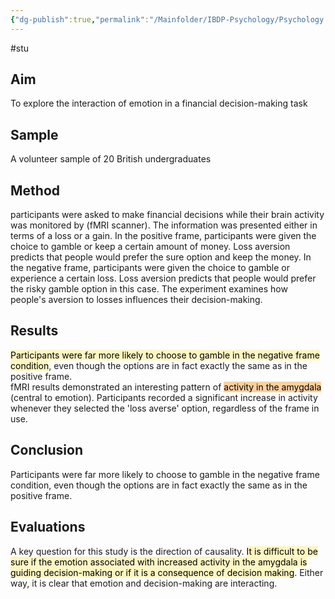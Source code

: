 ```yaml
---
{"dg-publish":true,"permalink":"/Mainfolder/IBDP-Psychology/Psychology Revision/Study/De Martino et al (2006)/"}
---
```


#stu 
## Aim
To explore the interaction of emotion in a financial decision-making task

## Sample
A volunteer sample of 20 British undergraduates

## Method
participants were asked to make financial decisions while their brain activity was monitored by (fMRI scanner). The information was presented either in terms of a loss or a gain. In the positive frame, participants were given the choice to gamble or keep a certain amount of money. Loss aversion predicts that people would prefer the sure option and keep the money. In the negative frame, participants were given the choice to gamble or experience a certain loss. Loss aversion predicts that people would prefer the risky gamble option in this case. The experiment examines how people's aversion to losses influences their decision-making.

## Results
<mark style="background: #FFF3A3A6;">Participants were far more likely to choose to gamble in the negative frame condition</mark>, even though the options are in fact exactly the same as in the positive frame.  
fMRI results demonstrated an interesting pattern of <mark style="background: #FFB86CA6;">activity in the amygdala</mark> (central to emotion). Participants recorded a significant increase in activity whenever they selected the 'loss averse' option, regardless of the frame in use.
## Conclusion
Participants were far more likely to choose to gamble in the negative frame condition, even though the options are in fact exactly the same as in the positive frame.

## Evaluations
A key question for this study is the direction of causality. <mark style="background: #FFF3A3A6;">It is difficult to be sure if the emotion associated with increased activity in the amygdala is guiding decision-making or if it is a consequence of decision making</mark>. Either way, it is clear that emotion and decision-making are interacting.

